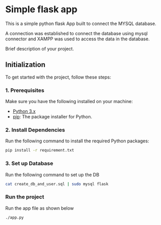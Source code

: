 # Simple flask app

This is a simple python flask App built to connect the MYSQL database. 

A connection was established to connect the database using mysql connector and XAMPP was used to access the data in the database.

Brief description of your project.

## Initialization

To get started with the project, follow these steps:

### 1. Prerequisites

Make sure you have the following installed on your machine:

- [Python 3.x](https://www.python.org/downloads/)
- [pip](https://pip.pypa.io/en/stable/installation/): The package installer for Python.

### 2. Install Dependencies

Run the following command to install the required Python packages:

```bash
pip install -r requirement.txt
```

### 3. Set up Database

Run the following command to set up the DB

``` bash
cat create_db_and_user.sql | sudo mysql flask
```

### Run the project

Run the app file as shown below
```bash
./app.py
```

